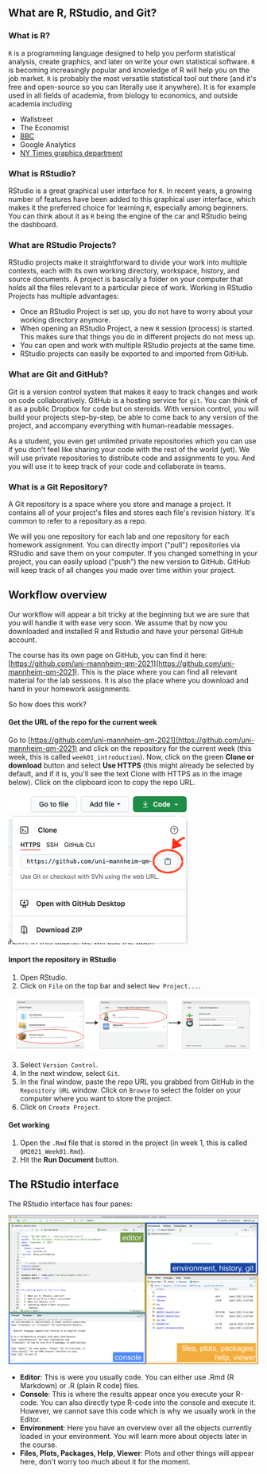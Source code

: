 ## What are R, RStudio, and Git?

### What is **R**?

`R` is a programming language designed to help you perform statistical analysis, create graphics, and later on write your own statistical software. `R` is becoming increasingly popular and knowledge of R will help you on the job market. `R` is probably the most versatile statistical tool out there (and it's free and open-source so you can literally use it anywhere). It is for example used in all fields of academia, from biology to economics, and outside academia including

 - Wallstreet
 - The Economist
 - [BBC](https://blog.revolutionanalytics.com/2018/06/ft-bbc-uses-r.html)
 - Google Analytics
 - [NY Times graphics department](http://www.nytimes.com/interactive/2012/08/10/sports/olympics/passing-patterns-of-the-uss-top-playmakers.html)
 
 
### What is **RStudio**?

RStudio is a great graphical user interface for `R`. In recent years, a growing number of features have been added to this graphical user interface, which makes it the preferred choice for learning `R`, especially among beginners. You can think about it as `R` being the engine of the car and RStudio being the dashboard. 

### What are **RStudio Projects**?

RStudio projects make it straightforward to divide your work into multiple contexts, each with its own working directory, workspace, history, and source documents. A project is basically a folder on your computer that holds all the files relevant to a particular piece of work. Working in RStudio Projects has multiple advantages:

  - Once an RStudio Project is set up, you do not have to worry about your working directory anymore.
  - When opening an RStudio Project, a new `R` session (process) is started. This makes sure that things you do in different projects do not mess up.
  - You can open and work with multiple RStudio projects at the same time.
  - RStudio projects can easily be exported to and imported from GitHub.


### What are **Git** and **GitHub**?

Git is a version control system that makes it easy to track changes and work on code collaboratively. GitHub is a hosting service for `git`. You can think of it as a public Dropbox for code but on steroids. With version control, you will build your projects step-by-step, be able to come back to any version of the project, and accompany everything with human-readable messages. 

As a student, you even get unlimited private repositories which you can use if you don't feel like sharing your code with the rest of the world (yet). We will use private repositories to distribute code and assignments to you. And you will use it to keep track of your code and collaborate in teams. 


### What is a **Git Repository**? 

A Git repository is a space where you store and manage a project. It contains all of your project's files and stores each file's revision history. It's common to refer to a repository as a repo. 

We will you one repository for each lab and one repository for each homework assignment. You can directly import ("pull") repositories via RStudio and save them on your computer. If you changed something in your project, you can easily upload ("push") the new version to GitHub. GitHub will keep track of all changes you made over time within your project.


## Workflow overview

Our workflow will appear a bit tricky at the beginning but we are sure that you will handle it with ease very soon. We assume that by now you downloaded and installed R and Rstudio and have your personal GitHub account.

The course has its own page on GitHub, you can find it here: [https://github.com/uni-mannheim-qm-2021](https://github.com/uni-mannheim-qm-2021). This is the place where you can find all relevant material for the lab sessions. It is also the place where you download and hand in your homework assignments. 

So how does this work?

#### Get the URL of the repo for the current week

Go to [https://github.com/uni-mannheim-qm-2021](https://github.com/uni-mannheim-qm-2021) and click on the repository for the current week (this week, this is called `week01_introduction`). Now, click on the green **Clone or download** button and select **Use HTTPS** (this might already be selected by default, and if it is, you'll see the text Clone with HTTPS as in the image below). Click on the clipboard icon to copy the repo URL.


![](images/github_clone.png)

#### Import the repository in RStudio

  1. Open RStudio.
  2. Click on `File` on the top bar and select `New Project...`.

![](images/new_project.png)

  3. Select `Version Control`. 
  4. In the next window, select `Git`.
  5. In the final window, paste the repo URL you grabbed from GitHub in the `Repository URL` window. Click on `Browse` to select the folder on your computer where you want to store the project.
  6. Click on `Create Project`.
  
#### Get working
  1. Open the `.Rmd` file that is stored in the project (in week 1, this is called `QM2021_Week01.Rmd`).
  2. Hit the **Run Document** button.


## The RStudio interface

The RStudio interface has four panes:

![](images/rstudio_interface.png)

  - **Editor**: This is were you usually code. You can either use .Rmd (R Markdown) or .R (plain R code) files.
  - **Console**: This is where the results appear once you execute your R-code. You can also directly type R-code into the console and execute it. However, we cannot save this code which is why we usually work in the Editor.
  - **Environment**: Here you have an overview over all the objects currently loaded in your environment. You will learn more about objects later in the course.
  - **Files, Plots, Packages, Help, Viewer**: Plots and other things will appear here, don't worry too much about it for the moment.
